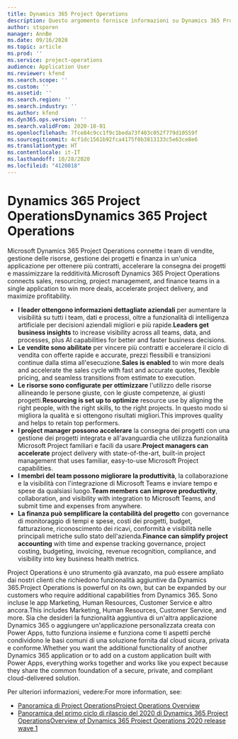 ```yaml
---
title: Dynamics 365 Project Operations
description: Questo argomento fornisce informazioni su Dynamics 365 Project Operations.
author: stsporen
manager: AnnBe
ms.date: 09/16/2020
ms.topic: article
ms.prod: ''
ms.service: project-operations
audience: Application User
ms.reviewer: kfend
ms.search.scope: ''
ms.custom: ''
ms.assetid: ''
ms.search.region: ''
ms.search.industry: ''
ms.author: kfend
ms.dyn365.ops.version: ''
ms.search.validFrom: 2020-10-01
ms.openlocfilehash: 7fce84c9cc1f9c1beda73f403c052f779d10559f
ms.sourcegitcommit: 4cf1dc1561b92fca4175f0b3813133c5e63ce8e6
ms.translationtype: HT
ms.contentlocale: it-IT
ms.lasthandoff: 10/28/2020
ms.locfileid: "4120818"
---
```

# <a name="dynamics-365-project-operations"></a><span data-ttu-id="b7aec-103">Dynamics 365 Project Operations</span><span class="sxs-lookup"><span data-stu-id="b7aec-103">Dynamics 365 Project Operations</span></span>

<span data-ttu-id="b7aec-104">Microsoft Dynamics 365 Project Operations connette i team di vendite, gestione delle risorse, gestione dei progetti e finanza in un'unica applicazione per ottenere più contratti, accelerare la consegna dei progetti e massimizzare la redditività.</span><span class="sxs-lookup"><span data-stu-id="b7aec-104">Microsoft Dynamics 365 Project Operations connects sales, resourcing, project management, and finance teams in a single application to win more deals, accelerate project delivery, and maximize profitability.</span></span>

-   <span data-ttu-id="b7aec-105">**I leader ottengono informazioni dettagliate aziendali** per aumentare la visibilità su tutti i team, dati e processi, oltre a funzionalità di intelligenza artificiale per decisioni aziendali migliori e più rapide.</span><span class="sxs-lookup"><span data-stu-id="b7aec-105">**Leaders get business insights** to increase visibility across all teams, data, and processes, plus AI capabilities for better and faster business decisions.</span></span>
-   <span data-ttu-id="b7aec-106">**Le vendite sono abilitate** per vincere più contratti e accelerare il ciclo di vendita con offerte rapide e accurate, prezzi flessibili e transizioni continue dalla stima all'esecuzione.</span><span class="sxs-lookup"><span data-stu-id="b7aec-106">**Sales is enabled** to win more deals and accelerate the sales cycle with fast and accurate quotes, flexible pricing, and seamless transitions from estimate to execution.</span></span>
-   <span data-ttu-id="b7aec-107">**Le risorse sono configurate per ottimizzare** l'utilizzo delle risorse allineando le persone giuste, con le giuste competenze, ai giusti progetti.</span><span class="sxs-lookup"><span data-stu-id="b7aec-107">**Resourcing is set up to optimize** resource use by aligning the right people, with the right skills, to the right projects.</span></span> <span data-ttu-id="b7aec-108">In questo modo si migliora la qualità e si ottengono risultati migliori.</span><span class="sxs-lookup"><span data-stu-id="b7aec-108">This improves quality and helps to retain top performers.</span></span>
-   <span data-ttu-id="b7aec-109">**I project manager possono accelerare** la consegna dei progetti con una gestione dei progetti integrata e all'avanguardia che utilizza funzionalità Microsoft Project familiari e facili da usare.</span><span class="sxs-lookup"><span data-stu-id="b7aec-109">**Project managers can accelerate** project delivery with state-of-the-art, built-in project management that uses familiar, easy-to-use Microsoft Project capabilities.</span></span>
-   <span data-ttu-id="b7aec-110">**I membri del team possono migliorare la produttività**, la collaborazione e la visibilità con l'integrazione di Microsoft Teams e inviare tempo e spese da qualsiasi luogo.</span><span class="sxs-lookup"><span data-stu-id="b7aec-110">**Team members can improve productivity**, collaboration, and visibility with integration to Microsoft Teams, and submit time and expenses from anywhere.</span></span>
-   <span data-ttu-id="b7aec-111">**La finanza può semplificare la contabilità del progetto** con governance di monitoraggio di tempi e spese, costi dei progetti, budget, fatturazione, riconoscimento dei ricavi, conformità e visibilità nelle principali metriche sullo stato dell'azienda.</span><span class="sxs-lookup"><span data-stu-id="b7aec-111">**Finance can simplify project accounting** with time and expense tracking governance, project costing, budgeting, invoicing, revenue recognition, compliance, and visibility into key business health metrics.</span></span>

<span data-ttu-id="b7aec-112">Project Operations è uno strumento già avanzato, ma può essere ampliato dai nostri clienti che richiedono funzionalità aggiuntive da Dynamics 365.</span><span class="sxs-lookup"><span data-stu-id="b7aec-112">Project Operations is powerful on its own, but can be expanded by our customers who require additional capabilities from Dynamics 365.</span></span> <span data-ttu-id="b7aec-113">Sono incluse le app Marketing, Human Resources, Customer Service e altro ancora.</span><span class="sxs-lookup"><span data-stu-id="b7aec-113">This includes Marketing, Human Resources, Customer Service, and more.</span></span> <span data-ttu-id="b7aec-114">Sia che desideri la funzionalità aggiuntiva di un'altra applicazione Dynamics 365 o aggiungere un'applicazione personalizzata creata con Power Apps, tutto funziona insieme e funziona come ti aspetti perché condividono le basi comuni di una soluzione fornita dal cloud sicura, privata e conforme.</span><span class="sxs-lookup"><span data-stu-id="b7aec-114">Whether you want the additional functionality of another Dynamics 365 application or to add on a custom application built with Power Apps, everything works together and works like you expect because they share the common foundation of a secure, private, and compliant cloud-delivered solution.</span></span>

<span data-ttu-id="b7aec-115">Per ulteriori informazioni, vedere:</span><span class="sxs-lookup"><span data-stu-id="b7aec-115">For more information, see:</span></span>

- [<span data-ttu-id="b7aec-116">Panoramica di Project Operations</span><span class="sxs-lookup"><span data-stu-id="b7aec-116">Project Operations Overview</span></span>](https://dynamics.microsoft.com/en-us/project-operations/overview/)
- [<span data-ttu-id="b7aec-117">Panoramica del primo ciclo di rilascio del 2020 di Dynamics 365 Project Operations</span><span class="sxs-lookup"><span data-stu-id="b7aec-117">Overview of Dynamics 365 Project Operations 2020 release wave 1</span></span>](https://docs.microsoft.com/dynamics365-release-plan/2020wave1/dynamics365-project-operations/)

